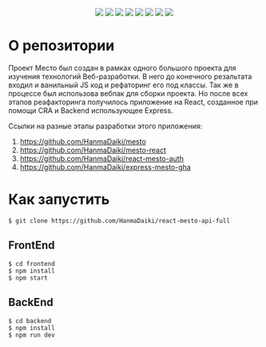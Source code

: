 <p align="center">
  <img src="https://img.shields.io/badge/html5-%23E34F26.svg?style=for-the-badge&logo=html5&logoColor=white" target="_blank">
  <img src="https://img.shields.io/badge/css3-%231572B6.svg?style=for-the-badge&logo=css3&logoColor=white" target="_blank">
  <img src="https://img.shields.io/badge/JavaScript-323330?style=for-the-badge&logo=javascript&logoColor=F7DF1E" target="_blank">
  <img src="https://img.shields.io/badge/React-20232A?style=for-the-badge&logo=react&logoColor=61DAFB" target="_blank">
  <img src="https://img.shields.io/badge/webpack-%238DD6F9.svg?style=for-the-badge&logo=webpack&logoColor=black" target="_blank">
  <img src="https://img.shields.io/badge/node.js-6DA55F?style=for-the-badge&logo=node.js&logoColor=white" target="_blank">
  <img src="https://img.shields.io/badge/express.js-%23404d59.svg?style=for-the-badge&logo=express&logoColor=%2361DAFB">
  <img src="https://img.shields.io/badge/MongoDB-%234ea94b.svg?style=for-the-badge&logo=mongodb&logoColor=white">
</p>

# О репозитории

Проект Место был создан в рамках одного большого проекта для изучения технологий Веб-разработки.
В него до конечного резальтата входил и ванильный JS код и рефаторинг его под классы. 
Так же в процессе был использова вебпак для сборки проекта.
Но после всех этапов реафакторинга получилось приложение на React, созданное при помощи CRA и Backend использующее Express.

Ссылки на разные этапы разработки этого приложения:

1. https://github.com/HanmaDaiki/mesto
2. https://github.com/HanmaDaiki/mesto-react
3. https://github.com/HanmaDaiki/react-mesto-auth
4. https://github.com/HanmaDaiki/express-mesto-gha

# Как запустить

```
$ git clone https://github.com/HanmaDaiki/react-mesto-api-full
```
## FrontEnd

```
$ cd frontend
$ npm install
$ npm start
```

## BackEnd

```
$ cd backend
$ npm install
$ npm run dev
```

